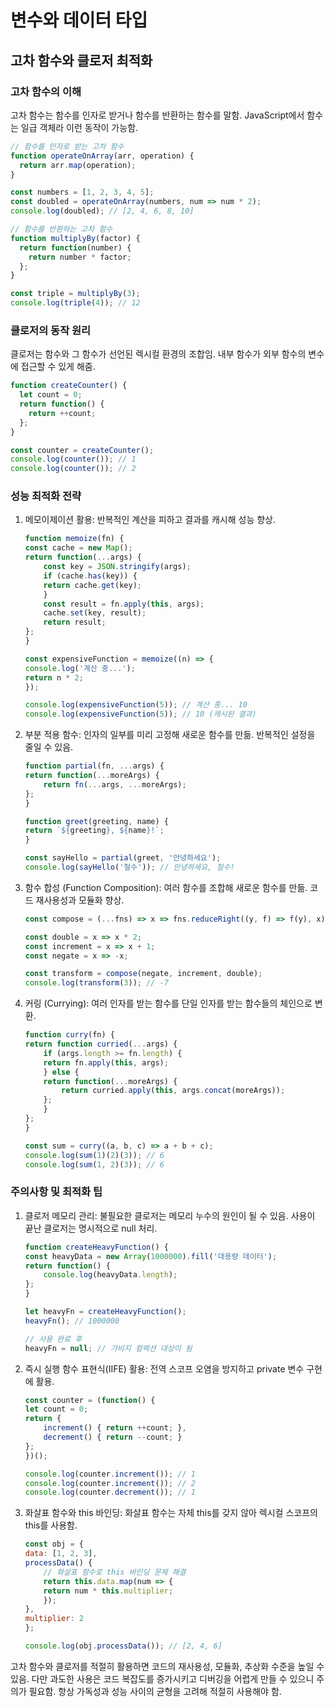 # 변수와 데이터 타입

## 고차 함수와 클로저 최적화

### 고차 함수의 이해

고차 함수는 함수를 인자로 받거나 함수를 반환하는 함수를 말함. JavaScript에서 함수는 일급 객체라 이런 동작이 가능함.

```javascript
// 함수를 인자로 받는 고차 함수
function operateOnArray(arr, operation) {
  return arr.map(operation);
}

const numbers = [1, 2, 3, 4, 5];
const doubled = operateOnArray(numbers, num => num * 2);
console.log(doubled); // [2, 4, 6, 8, 10]

// 함수를 반환하는 고차 함수
function multiplyBy(factor) {
  return function(number) {
    return number * factor;
  };
}

const triple = multiplyBy(3);
console.log(triple(4)); // 12
```

### 클로저의 동작 원리

클로저는 함수와 그 함수가 선언된 렉시컬 환경의 조합임. 내부 함수가 외부 함수의 변수에 접근할 수 있게 해줌.

```javascript
function createCounter() {
  let count = 0;
  return function() {
    return ++count;
  };
}

const counter = createCounter();
console.log(counter()); // 1
console.log(counter()); // 2
```

### 성능 최적화 전략

1. 메모이제이션 활용:
   반복적인 계산을 피하고 결과를 캐시해 성능 향상.

    ```javascript
    function memoize(fn) {
    const cache = new Map();
    return function(...args) {
        const key = JSON.stringify(args);
        if (cache.has(key)) {
        return cache.get(key);
        }
        const result = fn.apply(this, args);
        cache.set(key, result);
        return result;
    };
    }

    const expensiveFunction = memoize((n) => {
    console.log('계산 중...');
    return n * 2;
    });

    console.log(expensiveFunction(5)); // 계산 중... 10
    console.log(expensiveFunction(5)); // 10 (캐시된 결과)
    ```

2. 부분 적용 함수:
   인자의 일부를 미리 고정해 새로운 함수를 만듦. 반복적인 설정을 줄일 수 있음.

    ```javascript
    function partial(fn, ...args) {
    return function(...moreArgs) {
        return fn(...args, ...moreArgs);
    };
    }

    function greet(greeting, name) {
    return `${greeting}, ${name}!`;
    }

    const sayHello = partial(greet, '안녕하세요');
    console.log(sayHello('철수')); // 안녕하세요, 철수!
    ```

3. 함수 합성 (Function Composition):
   여러 함수를 조합해 새로운 함수를 만듦. 코드 재사용성과 모듈화 향상.

    ```javascript
    const compose = (...fns) => x => fns.reduceRight((y, f) => f(y), x);

    const double = x => x * 2;
    const increment = x => x + 1;
    const negate = x => -x;

    const transform = compose(negate, increment, double);
    console.log(transform(3)); // -7
    ```

4. 커링 (Currying):
   여러 인자를 받는 함수를 단일 인자를 받는 함수들의 체인으로 변환.

    ```javascript
    function curry(fn) {
    return function curried(...args) {
        if (args.length >= fn.length) {
        return fn.apply(this, args);
        } else {
        return function(...moreArgs) {
            return curried.apply(this, args.concat(moreArgs));
        };
        }
    };
    }

    const sum = curry((a, b, c) => a + b + c);
    console.log(sum(1)(2)(3)); // 6
    console.log(sum(1, 2)(3)); // 6
    ```

### 주의사항 및 최적화 팁

1. 클로저 메모리 관리:
   불필요한 클로저는 메모리 누수의 원인이 될 수 있음. 사용이 끝난 클로저는 명시적으로 null 처리.

    ```javascript
    function createHeavyFunction() {
    const heavyData = new Array(1000000).fill('대용량 데이터');
    return function() {
        console.log(heavyData.length);
    };
    }

    let heavyFn = createHeavyFunction();
    heavyFn(); // 1000000

    // 사용 완료 후
    heavyFn = null; // 가비지 컬렉션 대상이 됨
    ```

2. 즉시 실행 함수 표현식(IIFE) 활용:
   전역 스코프 오염을 방지하고 private 변수 구현에 활용.

    ```javascript
    const counter = (function() {
    let count = 0;
    return {
        increment() { return ++count; },
        decrement() { return --count; }
    };
    })();

    console.log(counter.increment()); // 1
    console.log(counter.increment()); // 2
    console.log(counter.decrement()); // 1
    ```

3. 화살표 함수와 this 바인딩:
   화살표 함수는 자체 this를 갖지 않아 렉시컬 스코프의 this를 사용함.

    ```javascript
    const obj = {
    data: [1, 2, 3],
    processData() {
        // 화살표 함수로 this 바인딩 문제 해결
        return this.data.map(num => {
        return num * this.multiplier;
        });
    },
    multiplier: 2
    };

    console.log(obj.processData()); // [2, 4, 6]
    ```

고차 함수와 클로저를 적절히 활용하면 코드의 재사용성, 모듈화, 추상화 수준을 높일 수 있음. 다만 과도한 사용은 코드 복잡도를 증가시키고 디버깅을 어렵게 만들 수 있으니 주의가 필요함. 항상 가독성과 성능 사이의 균형을 고려해 적절히 사용해야 함.
